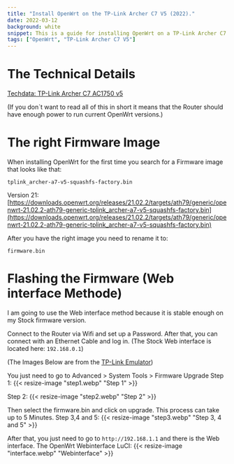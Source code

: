 ```yaml
---
title: "Install OpenWrt on the TP-Link Archer C7 V5 (2022)."
date: 2022-03-12
background: white
snippet: This is a guide for installing OpenWrt on a TP-Link Archer C7 V5.
tags: ["OpenWrt", "TP-Link Archer C7 V5"]
---
```

# The Technical Details
[Techdata: TP-Link Archer C7 AC1750 v5](https://web.archive.org/web/20220609111144/https://openwrt.org/toh/hwdata/tp-link/tp-link_archer_c7_v5)

(If you don´t want to read all of this in short it means that the Router should have enough power to run current OpenWrt versions.)

# The right Firmware Image

When installing OpenWrt for the first time you search for a Firmware image that looks like that:

```tplink_archer-a7-v5-squashfs-factory.bin```

Version 21: [https://downloads.openwrt.org/releases/21.02.2/targets/ath79/generic/openwrt-21.02.2-ath79-generic-tplink_archer-a7-v5-squashfs-factory.bin](https://downloads.openwrt.org/releases/21.02.2/targets/ath79/generic/openwrt-21.02.2-ath79-generic-tplink_archer-a7-v5-squashfs-factory.bin)

After you have the right image you need to rename it to:

```firmware.bin```

# Flashing the Firmware (Web interface Methode)

I am going to use the Web interface method because it is stable enough on my Stock firmware version.

Connect to the Router via Wifi and set up a Password. After that, you can connect with an Ethernet Cable and log in. (The Stock Web interface is located here: ```192.168.0.1```)

(The Images Below are from the [TP-Link Emulator](https://emulator.tp-link.com/archer-c7-v5/index.html))

You just need to go to Advanced > System Tools > Firmware Upgrade
Step 1: 
{{< resize-image "step1.webp" "Step 1" >}}

Step 2: 
{{< resize-image "step2.webp" "Step 2" >}}

Then select the firmware.bin and click on upgrade. This process can take up to 5 Minutes.
Step 3,4 and 5: 
{{< resize-image "step3.webp" "Step 3, 4 and 5" >}}

After that, you just need to go to ```http://192.168.1.1``` and there is the Web interface.
The OpenWrt Webinterface LuCI: 
{{< resize-image "interface.webp" "Webinterface" >}}
